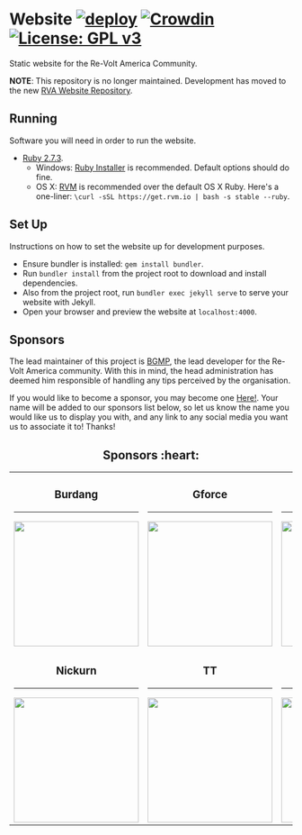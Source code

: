 # Website [![deploy](https://github.com/Re-Volt-America/Website/actions/workflows/deploy.yml/badge.svg?branch=production)](https://github.com/Re-Volt-America/Website/actions/workflows/deploy.yml) [![Crowdin](https://badges.crowdin.net/rva/localized.svg)](https://crowdin.com/project/rva) [![License: GPL v3](https://img.shields.io/badge/License-GPLv3-blue.svg)](https://www.gnu.org/licenses/gpl-3.0)
Static website for the Re-Volt America Community.

**NOTE**: This repository is no longer maintained. Development has moved to the new 
[RVA Website Repository](https://github.com/Re-Volt-America/RVA).

## Running
Software you will need in order to run the website.

  * [Ruby 2.7.3](https://www.ruby-lang.org/en/).
      * Windows: [Ruby Installer](https://github.com/oneclick/rubyinstaller2/releases/tag/RubyInstaller-2.7.3-1) is recommended. Default options should do fine.
      * OS X: [RVM](http://rvm.io) is recommended over the default OS X Ruby.
       Here's a one-liner: `\curl -sSL https://get.rvm.io | bash -s stable --ruby`.
       
## Set Up
Instructions on how to set the website up for development purposes.

  * Ensure bundler is installed: `gem install bundler`.
  * Run `bundler install` from the project root to download and install dependencies.
  * Also from the project root, run `bundler exec jekyll serve` to serve your website with Jekyll.
  * Open your browser and preview the website at `localhost:4000`.

## Sponsors
The lead maintainer of this project is <a href="https://github.com/BGMP" target="_blank">BGMP</a>, the lead developer
for the Re-Volt America community. With this in mind, the head administration has deemed him responsible of handling
any tips perceived by the organisation.

If you would like to become a sponsor, you may become one
<a href="https://github.com/sponsors/BGMP" target="_blank" title="BGMP">Here!</a>.
Your name will be added to our sponsors list below, so let us know the name you would like us to display you with, 
and any link to any social media you want us to associate it to! Thanks!

<h2 align="center">Sponsors :heart:</h2>

<table>
  <tbody>
    <tr>
      <td align="center" valign="middle">
        <h3>Burdang</h3>
        <hr/>
        <a href="https://twitter.com/Burdang2" target="_blank">
          <img width="222px" src="https://avatars.githubusercontent.com/u/110731113?v=4" alt="">
        </a>
      </td>
      <td align="center" valign="middle">
        <h3>Gforce</h3>
        <hr/>
        <a href="https://www.youtube.com/channel/UC1uSBH0FfiDthwra2Fu_J3A" target="_blank">
          <img width="222px" src="https://avatars.githubusercontent.com/u/82356992?v=4" alt="">
        </a>
      </td>
      <td align="center" valign="middle">
        <h3>Santiii</h3>
        <hr/>
        <a href="https://www.youtube.com/channel/UCupx1HTXGPrTgGvstReu4pQ" target="_blank">
          <img width="222px" src="https://avatars.githubusercontent.com/u/16659154?v=4" alt="">
        </a>
      </td>
      <td align="center" valign="middle">
        <h3>Tiorotti</h3>
        <hr/>
        <a href="https://twitter.com/LeandroManuelR9" target="_blank">
          <img width="222px" src="https://avatars.githubusercontent.com/u/110705928?v=4" alt="">
        </a>
      </td>
    </tr>
    <tr>
      <td align="center" valign="middle">
        <h3>Nickurn</h3>
        <hr/>
        <a href="https://www.youtube.com/channel/UCOcYMQlntCkKkcucM5rX5yA" target="_blank">
          <img width="222px" src="https://avatars.githubusercontent.com/u/113555362?v=4" alt="">
        </a>
      </td>
      <td align="center" valign="middle">
        <h3>TT</h3>
        <hr/>
        <a href="https://www.revoltworld.net/user/TTDriver/" target="_blank">
          <img width="222px" src="https://avatars.githubusercontent.com/u/80723300?v=4" alt="">
        </a>
      </td>
      <td align="center" valign="middle">
        <h3>ferrada</h3>
        <hr/>
        <a href="https://github.com/BenjaFerrada" target="_blank">
          <img width="222px" src="https://avatars.githubusercontent.com/u/43196058?v=4" alt="">
        </a>
      </td>
      <td align="center" valign="middle">
        <h3>EstebanMz</h3>
        <hr/>
        <a href="https://github.com/EstebanMz" target="_blank">
          <img width="222px" src="https://avatars.githubusercontent.com/u/19150477?v=4" alt="">
        </a>
      </td>
    </tr>
  </tbody>
</table>
